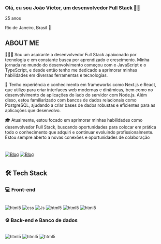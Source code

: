
### Olá, eu sou João Victor, um desenvolvedor Full Stack 🤙🏼

25 anos

Rio de Janeiro, Brasil 📍


## ABOUT ME




👨🏻‍💻 Sou um aspirante a desenvolvedor Full Stack apaixonado por tecnologia e em constante busca por aprendizado e crescimento. Minha jornada no mundo do desenvolvimento começou com o JavaScript e o TypeScript, e desde então tenho me dedicado a aprimorar minhas habilidades em diversas ferramentas e tecnologias. 

🚀 Tenho experiência e conhecimento em frameworks como Next.js e React, que utilizo para criar interfaces web modernas e dinâmicas, bem como no desenvolvimento de aplicações do lado do servidor com Node.js. Além disso, estou familiarizado com bancos de dados relacionais como PostgreSQL, ajudando a criar bases de dados robustas e eficientes para as aplicações que desenvolvo.

🎓 Atualmente, estou focado em aprimorar minhas habilidades como desenvolvedor Full Stack, buscando oportunidades para colocar em prática todo o conhecimento que adquiri e continuar evoluindo profissionalmente. Estou sempre aberto a novas conexões e oportunidades de colaboração



#



[![Blog](https://img.shields.io/badge/Gmail-D14836?style=for-the-badge&logo=gmail&logoColor=white)]()  [![Blog](https://img.shields.io/badge/LinkedIn-0077B5?style=for-the-badge&logo=linkedin&logoColor=white)](https://www.linkedin.com/in/jo%C3%A3o-victor-santiago/)

#

## 🛠  Tech Stack

### 💻 Front-end

<div style="display: inline_block"><br/>
<img align="center" alt="html5" src="https://img.shields.io/badge/HTML5-E34F26?style=for-the-badge&logo=html5&logoColor=white"/>
<img align="center" alt="css" src="https://cdn.jsdelivr.net/gh/devicons/devicon@latest/icons/css3/css3-original.svg"/>
<img align="center" alt="Js" src="https://img.shields.io/badge/Tailwind_CSS-38B2AC?style=for-the-badge&logo=tailwind-css&logoColor=white"/>
<img align="center" alt="html5" src="https://img.shields.io/badge/JavaScript-F7DF1E?style=for-the-badge&logo=javascript&logoColor=black"/>
<img align="center" alt="html5" src="https://img.shields.io/badge/TypeScript-007ACC?style=for-the-badge&logo=typescript&logoColor=white"/>
<img align="center" alt="html5" src="https://img.shields.io/badge/React-20232A?style=for-the-badge&logo=react&logoColor=61DAFB"/></div>


### ⚙️ Back-end e Banco de dados


<div style="display: inline_block"><br/>
<img align="center" alt="html5" src="https://img.shields.io/badge/Node.js-43853D?style=for-the-badge&logo=node.js&logoColor=white"/>
<img align="center" alt="html5" src="https://img.shields.io/badge/Supabase-181818?style=for-the-badge&logo=supabase&logoColor=white"/>
<img align="center" alt="html5" src="https://img.shields.io/badge/PostgreSQL-316192?style=for-the-badge&logo=postgresql&logoColor=white"/>
